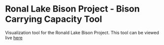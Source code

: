 # Ronal Lake Bison Project - Bison Carrying Capacity Tool

Visualization tool for the Ronald Lake Bison Project. This tool can be viewed live [here](https://rlbp.fly.dev)
